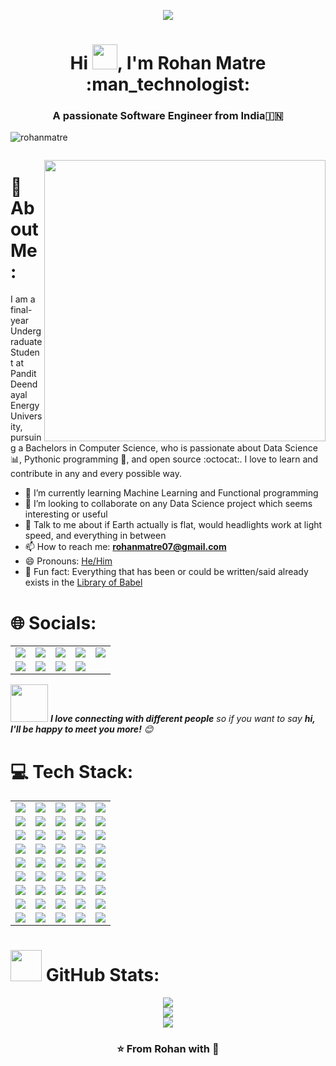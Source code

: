 <p align="center">
  <img src="https://github.com/thompsonemerson/thompsonemerson/raw/master/cover-thompson.png" />
</p>
<h1 align="center">Hi <img src="https://raw.githubusercontent.com/iampavangandhi/iampavangandhi/master/gifs/Hi.gif" width="40px">, I'm Rohan Matre :man_technologist:</h1>

<h3 align="center">A passionate Software Engineer from India🇮🇳</h3>

<p align="left"> <img src="https://komarev.com/ghpvc/?username=rohanmatre&label=Profile%20views&color=0e75b6&style=flat" alt="rohanmatre" /> </p>

<p align="left"> <a href="https://twitter.com/" target="blank"><img src="https://img.shields.io/twitter/follow/?logo=twitter&style=for-the-badge" alt="" /></a> </p>

<img src="https://github.com/samujjwaal/samujjwaal/raw/master/etc/coffee.png" align="right" height="450" />

# 💫 About Me:
I am a final-year Undergraduate Student at Pandit Deendayal Energy University, pursuing a Bachelors in Computer Science, who is passionate about Data Science :bar_chart:, Pythonic programming :snake:, and open source :octocat:. I love to learn and contribute in any and every possible way.

- 🌱 I’m currently learning Machine Learning and Functional programming
- 👯 I’m looking to collaborate on any Data Science project which seems interesting or useful
- 💬 Talk to me about if Earth actually is flat, would headlights work at light speed, and everything in between
- 📫 How to reach me: **rohanmatre07@gmail.com**
- 😄 Pronouns: [He/Him](https://www.mypronouns.org/he-him)
- 👾 Fun fact: Everything that has been or could be written/said already exists in the [Library of Babel](https://libraryofbabel.info/)


# 🌐 Socials:
<table align="center">
  <tr align="center">
    <td><a href="https://behance.net/https://www.behance.net/rohanmatre"><img src="https://img.shields.io/badge/Behance-1769ff?logo=behance&logoColor=white" /></a></td>
    <td><a href="https://discord.gg/https://discord.com/channels/@me"><img src="https://img.shields.io/badge/Discord-%237289DA.svg?logo=discord&logoColor=white" /></a></td>
    <td><a href="https://facebook.com/https://www.facebook.com/rohan.matre.12/"><img src="https://img.shields.io/badge/Facebook-%231877F2.svg?logo=Facebook&logoColor=white" /></a></td>
    <td><a href="https://instagram.com/https://www.instagram.com/matre_rohan_007/"><img src="https://img.shields.io/badge/Instagram-%23E4405F.svg?logo=Instagram&logoColor=white" /></a></td>
    <td><a href="https://linkedin.com/in/https://www.linkedin.com/in/rohan-matre-b0b334221/"><img src="https://img.shields.io/badge/LinkedIn-%230077B5.svg?logo=linkedin&logoColor=white" /></a></td>
  </tr>
  <tr align="center">
    <td><a href="https://pinterest.com/https://in.pinterest.com/rohanmatre11/"><img src="https://img.shields.io/badge/Pinterest-%23E60023.svg?logo=Pinterest&logoColor=white" /></a></td>
    <td><a href="https://reddit.com/user/https://www.reddit.com/user/rohanmatre11"><img src="https://img.shields.io/badge/Reddit-%23FF4500.svg?logo=Reddit&logoColor=white" /></a></td>
    <td><a href="https://twitter.com/https://twitter.com/RohanMatre"><img src="https://img.shields.io/badge/Twitter-%231DA1F2.svg?logo=Twitter&logoColor=white" /></a></td>
    <td><a href="https://codepen.io/https://codepen.io/rohanmatre"><img src="https://img.shields.io/badge/Codepen-000000?style=for-the-badge&logo=codepen&logoColor=white" /></a></td>
  </tr>
</table>

<img src="https://media.giphy.com/media/LnQjpWaON8nhr21vNW/giphy.gif" width="60"> <em><b>I love connecting with different people</b> so if you want to say <b>hi, I'll be happy to meet you more!</b> 😊</em>

# 💻 Tech Stack:
<table align="center">
  <tr align="center">
    <td><img src="https://img.shields.io/badge/c-%2300599C.svg?style=flat&logo=c&logoColor=white" /></td>
    <td><img src="https://img.shields.io/badge/c++-%2300599C.svg?style=flat&logo=c%2B%2B&logoColor=white" /></td>
    <td><img src="https://img.shields.io/badge/css3-%231572B6.svg?style=flat&logo=css3&logoColor=white" /></td>
    <td><img src="https://img.shields.io/badge/html5-%23E34F26.svg?style=flat&logo=html5&logoColor=white" /></td>
    <td><img src="https://img.shields.io/badge/java-%23ED8B00.svg?style=flat&logo=java&logoColor=white" /></td>
  </tr>
  <tr align="center">
    <td><img src="https://img.shields.io/badge/javascript-%23323330.svg?style=flat&logo=javascript&logoColor=%23F7DF1E" /></td>
    <td><img src="https://img.shields.io/badge/kotlin-%230095D5.svg?style=flat&logo=kotlin&logoColor=white" /></td>
    <td><img src="https://img.shields.io/badge/php-%23777BB4.svg?style=flat&logo=php&logoColor=white" /></td>
    <td><img src="https://img.shields.io/badge/python-3670A0?style=flat&logo=python&logoColor=ffdd54" /></td>
    <td><img src="https://img.shields.io/badge/r-%23276DC3.svg?style=flat&logo=r&logoColor=white" /></td>
  </tr>
  <tr align="center">
    <td><img src="https://img.shields.io/badge/shell_script-%23121011.svg?style=flat&logo=gnu-bash&logoColor=white" /></td>
    <td><img src="https://img.shields.io/badge/typescript-%23007ACC.svg?style=flat&logo=typescript&logoColor=white" /></td>
    <td><img src="https://img.shields.io/badge/AWS-%23FF9900.svg?style=flat&logo=amazon-aws&logoColor=white" /></td>
    <td><img src="https://img.shields.io/badge/netlify-%23000000.svg?style=flat&logo=netlify&logoColor=#00C7B7" /></td>
    <td><img src="https://img.shields.io/badge/vercel-%23000000.svg?style=flat&logo=vercel&logoColor=white" /></td>
  </tr>
  <tr align="center">
    <td><img src="https://img.shields.io/badge/heroku-%23430098.svg?style=flat&logo=heroku&logoColor=white" /></td>
    <td><img src="https://img.shields.io/badge/firebase-%23039BE5.svg?style=flat&logo=firebase" /></td>
    <td><img src="https://img.shields.io/badge/.NET-5C2D91?style=flat&logo=.net&logoColor=white" /></td>
    <td><img src="https://img.shields.io/badge/Anaconda-%2344A833.svg?style=flat&logo=anaconda&logoColor=white" /></td>
    <td><img src="https://img.shields.io/badge/angular-%23DD0031.svg?style=flat&logo=angular&logoColor=white" /></td>
  </tr>
  <tr align="center">
    <td><img src="https://img.shields.io/badge/bootstrap-%23563D7C.svg?style=flat&logo=bootstrap&logoColor=white" /></td>
    <td><img src="https://img.shields.io/badge/django-%23092E20.svg?style=flat&logo=django&logoColor=white" /></td>
    <td><img src="https://img.shields.io/badge/express.js-%23404d59.svg?style=flat&logo=express&logoColor=%2361DAFB" /></td>
    <td><img src="https://img.shields.io/badge/FastAPI-005571?style=flat&logo=fastapi" /></td>
    <td><img src="https://img.shields.io/badge/jquery-%230769AD.svg?style=flat&logo=jquery&logoColor=white" /></td>
  </tr>
  <tr align="center">
    <td><img src="https://img.shields.io/badge/NPM-%23000000.svg?style=flat&logo=npm&logoColor=white" /></td>
    <td><img src="https://img.shields.io/badge/Next-black?style=flat&logo=next.js&logoColor=white" /></td>
    <td><img src="https://img.shields.io/badge/node.js-6DA55F?style=flat&logo=node.js&logoColor=white" /></td>
    <td><img src="https://img.shields.io/badge/react-%2320232a.svg?style=flat&logo=react&logoColor=%2361DAFB" /></td>
    <td><img src="https://img.shields.io/badge/react_native-%2320232a.svg?style=flat&logo=react&logoColor=%2361DAFB" /></td>
  </tr>
  <tr align="center">
    <td><img src="https://img.shields.io/badge/redux-%23593d88.svg?style=flat&logo=redux&logoColor=white" /></td>
    <td><img src="https://img.shields.io/badge/MongoDB-%234ea94b.svg?style=flat&logo=mongodb&logoColor=white" /></td>
    <td><img src="https://img.shields.io/badge/mysql-%2300f.svg?style=flat&logo=mysql&logoColor=white" /></td>
    <td><img src="https://img.shields.io/badge/postgres-%23316192.svg?style=flat&logo=postgresql&logoColor=white" /></td>
    <td><img src="https://img.shields.io/badge/Supabase-3ECF8E?style=flat&logo=supabase&logoColor=white" /></td>
  </tr>
  <tr align="center">
    <td><img src="https://img.shields.io/badge/Adobe%20XD-470137?style=flat&logo=Adobe%20XD&logoColor=#FF61F6" /></td>
    <td><img src="https://img.shields.io/badge/figma-%23F24E1E.svg?style=flat&logo=figma&logoColor=white" /></td>
    <td><img src="https://img.shields.io/badge/Canva-%2300C4CC.svg?style=flat&logo=Canva&logoColor=white" /></td>
    <td><img src="https://img.shields.io/badge/Dribbble-EA4C89?style=flat&logo=dribbble&logoColor=white" /></td>
    <td><img src="https://img.shields.io/badge/Sketch-FFB387?style=flat&logo=sketch&logoColor=black" /></td>
  </tr>
  <tr align="center">
    <td><img src="https://img.shields.io/badge/Keras-%23D00000.svg?style=flat&logo=Keras&logoColor=white" /></td>
    <td><img src="https://img.shields.io/badge/numpy-%23013243.svg?style=flat&logo=numpy&logoColor=white" /></td>
    <td><img src="https://img.shields.io/badge/pandas-%23150458.svg?style=flat&logo=pandas&logoColor=white" /></td>
    <td><img src="https://img.shields.io/badge/scikit--learn-%23F7931E.svg?style=flat&logo=scikit-learn&logoColor=white" /></td>
    <td><img src="https://img.shields.io/badge/SciPy-%230C55A5.svg?style=flat&logo=scipy&logoColor=%white" /></td>
  </tr>
</table>

# <img src="https://media.giphy.com/media/VgCDAzcKvsR6OM0uWg/giphy.gif" width="50"> GitHub Stats:
<div align="center">
  <img src="https://github-readme-stats.vercel.app/api?username=rohanmatre&theme=highcontrast&hide_border=false&include_all_commits=false&count_private=false" /><br/>
  <img src="https://github-readme-streak-stats.herokuapp.com/?user=rohanmatre&theme=highcontrast&hide_border=false" /><br/>
  <img src="https://github-readme-stats.vercel.app/api/top-langs/?username=rohanmatre&theme=highcontrast&hide_border=false&include_all_commits=false&count_private=false&layout=compact" />
</div>



<div align="center">
  
### ⭐️ From Rohan with :sparkling_heart:

</div>

<!-- Proudly created with GPRM ( https://gprm.itsvg.in ) -->
